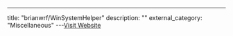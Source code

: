 ---
title: "brianwrf/WinSystemHelper"
description: ""
external_category: "Miscellaneous"
---[Visit Website](https://github.com/brianwrf/WinSystemHelper)

